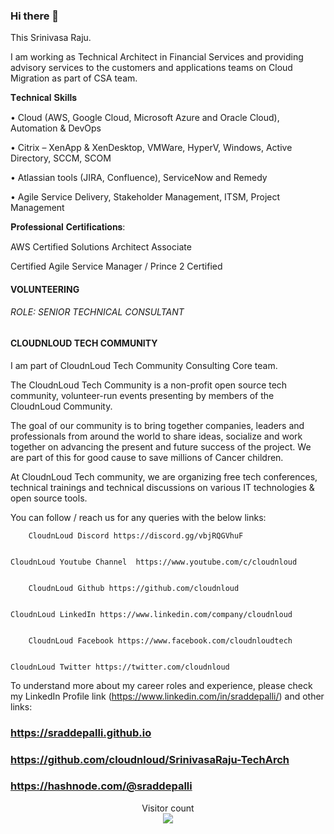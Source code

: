 ### Hi there 👋

<!--
**sraddepalli/sraddepalli** is a ✨ _special_ ✨ repository because its `README.md` (this file) appears on your GitHub profile.

Here are some ideas to get you started:

- 🔭 I’m currently working on ...
- 🌱 I’m currently learning ...
- 👯 I’m looking to collaborate on ...
- 🤔 I’m looking for help with ...
- 💬 Ask me about ...
- 📫 How to reach me: ...
- 😄 Pronouns: ...
- ⚡ Fun fact: ...
-->

This Srinivasa Raju.

I am working as Technical Architect in Financial Services and providing advisory services to the customers and applications teams on Cloud Migration as part of CSA team.

𝐓𝐞𝐜𝐡𝐧𝐢𝐜𝐚𝐥 𝐒𝐤𝐢𝐥𝐥𝐬

• Cloud (AWS, Google Cloud, Microsoft Azure and Oracle Cloud), Automation & DevOps

• Citrix – XenApp & XenDesktop, VMWare, HyperV, Windows, Active Directory, SCCM, SCOM

• Atlassian tools (JIRA, Confluence), ServiceNow and Remedy

• Agile Service Delivery, Stakeholder Management, ITSM, Project Management


𝐏𝐫𝐨𝐟𝐞𝐬𝐬𝐢𝐨𝐧𝐚𝐥 𝐂𝐞𝐫𝐭𝐢𝐟𝐢𝐜𝐚𝐭𝐢𝐨𝐧𝐬:

AWS Certified Solutions Architect Associate

Certified Agile Service Manager / Prince 2 Certified



#### VOLUNTEERING

###### ROLE: SENIOR TECHNICAL CONSULTANT

#### CLOUDNLOUD TECH COMMUNITY

<P>
I am part of CloudnLoud Tech Community Consulting Core team.

The CloudnLoud Tech Community is a non-profit open source tech community, volunteer-run events presenting by members of the CloudnLoud Community.

The goal of our community is to bring together companies, leaders and professionals from around the world to share ideas, socialize and work together on advancing the present and future success of the project. We are part of this for good cause to save millions of Cancer children.

At CloudnLoud Tech community, we are organizing free tech conferences, technical trainings and technical discussions on various IT technologies & open source tools.

</p>

You can follow / reach us for any queries with the below links:


        CloudnLoud Discord https://discord.gg/vbjRQGVhuF
	
			
	CloudnLoud Youtube Channel  https://www.youtube.com/c/cloudnloud
	
			
        CloudnLoud Github https://github.com/cloudnloud
	
			
	CloudnLoud LinkedIn https://www.linkedin.com/company/cloudnloud
	
			
        CloudnLoud Facebook https://www.facebook.com/cloudnloudtech
	
			
	CloudnLoud Twitter https://twitter.com/cloudnloud
			  
			     
		

To understand more about my career roles and experience, please check my LinkedIn Profile link (https://www.linkedin.com/in/sraddepalli/) and other links: 


### https://sraddepalli.github.io

### https://github.com/cloudnloud/SrinivasaRaju-TechArch

### https://hashnode.com/@sraddepalli



<p align="center"> 
  Visitor count<br>
  <img src="https://profile-counter.glitch.me/sraddepalli/count.svg" />
</p>



<!-- hitwebcounter Code START

<p>
<a href="https://www.hitwebcounter.com" target="_blank">
<img src="https://hitwebcounter.com/counter/counter.php?page=7979204&style=0002&nbdigits=9&type=page&initCount=10000" title="Free Counter" Alt="web counter"   border="0" /></a>   

</p>

    -->               
